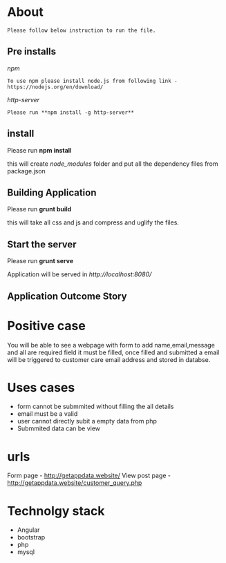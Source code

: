 About
=====

    Please follow below instruction to run the file.

Pre installs
-------------
*npm*

    To use npm please install node.js from following link - https://nodejs.org/en/download/

*http-server*

    Please run **npm install -g http-server**

install
---------

Please run **npm install**

this will create *node_modules* folder and put all the dependency files from package.json

Building Application
----------------------

Please run **grunt build**

this will take all css and js and compress and uglify the files.

Start the server
------------------

Please run **grunt serve** 

Application will be served in *http://localhost:8080/*

Application Outcome Story
--------------------------

Positive case 
=============

You will be able to see a webpage with form to add name,email,message and all are required field it must be filled, once filled and submitted a email will be triggered to customer care email address and stored in databse.

Uses cases
=============
- form cannot be submmited without filling the all details
- email must be a valid
- user cannot directly subit a empty data from php
- Submmited data can be view

urls
=====
Form page - http://getappdata.website/
View post page - http://getappdata.website/customer_query.php

Technolgy stack
================
- Angular
- bootstrap
- php
- mysql




    

